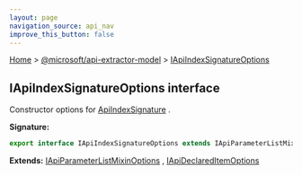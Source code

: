 ```yaml
---
layout: page
navigation_source: api_nav
improve_this_button: false
---
```



[Home](./index.md) &gt; [@microsoft/api-extractor-model](./api-extractor-model.md) &gt; [IApiIndexSignatureOptions](./api-extractor-model.iapiindexsignatureoptions.md)

## IApiIndexSignatureOptions interface

Constructor options for [ApiIndexSignature](./api-extractor-model.apiindexsignature.md) .

<b>Signature:</b>

```typescript
export interface IApiIndexSignatureOptions extends IApiParameterListMixinOptions, IApiReleaseTagMixinOptions, IApiReturnTypeMixinOptions, IApiDeclaredItemOptions
```
<b>Extends:</b> [IApiParameterListMixinOptions](./api-extractor-model.iapiparameterlistmixinoptions.md) , [IApiDeclaredItemOptions](./api-extractor-model.iapideclareditemoptions.md)
